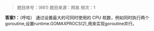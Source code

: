 > 题目序号：(661)
> 题目来源：网易
> 频次：1

**答案1：**（呼哈）
通过设置最大的可同时使用的 CPU 核数，例如同时执行两个goroutine,设置runtime.GOMAXPROCS(2),用来实现goroutine并行。